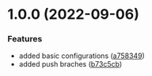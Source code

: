 # 1.0.0 (2022-09-06)


### Features

* added basic configurations ([a758349](https://github.com/coolexplorer/azure-aks/commit/a758349fb66c8eca7260cf0c3c6c57ab25f13837))
* added push braches ([b73c5cb](https://github.com/coolexplorer/azure-aks/commit/b73c5cb5eadeb523154426bdec862520a6f8f318))
